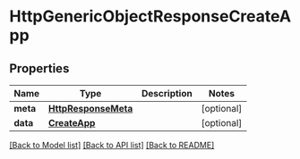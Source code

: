 # HttpGenericObjectResponseCreateApp

## Properties
Name | Type | Description | Notes
------------ | ------------- | ------------- | -------------
**meta** | [**HttpResponseMeta**](HttpResponseMeta.md) |  | [optional] 
**data** | [**CreateApp**](CreateApp.md) |  | [optional] 

[[Back to Model list]](../README.md#documentation-for-models) [[Back to API list]](../README.md#documentation-for-api-endpoints) [[Back to README]](../README.md)

